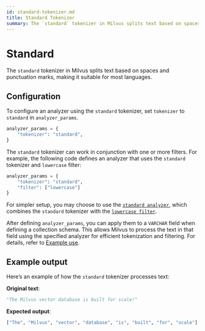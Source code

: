 ```yaml
---
id: standard-tokenizer.md
title: Standard​ Tokenizer
summary: The `standard` tokenizer in Milvus splits text based on spaces and punctuation marks, making it suitable for most languages.​
---
```


# Standard​

The `standard` tokenizer in Milvus splits text based on spaces and punctuation marks, making it suitable for most languages.​

## Configuration​

To configure an analyzer using the `standard` tokenizer, set `tokenizer` to `standard` in `analyzer_params`.​

```Python
analyzer_params = {​
    "tokenizer": "standard",​
}​

```

The `standard` tokenizer can work in conjunction with one or more filters. For example, the following code defines an analyzer that uses the `standard` tokenizer and `lowercase` filter:​

```Python
analyzer_params = {​
    "tokenizer": "standard",​
    "filter": ["lowercase"]​
}​

```

<div class="alert note">

For simpler setup, you may choose to use the [`standard analyzer`](standard-analyzer.md), which combines the `standard` tokenizer with the [`lowercase filter`](lowercase-filter.md).​

</div>

After defining `analyzer_params`, you can apply them to a `VARCHAR` field when defining a collection schema. This allows Milvus to process the text in that field using the specified analyzer for efficient tokenization and filtering. For details, refer to [Example use](analyzer-overview.md).​

## Example output​

Here’s an example of how the `standard` tokenizer processes text:​

**Original text**:​

```Python
"The Milvus vector database is built for scale!"​
```

**Expected output**:​

```Python
["The", "Milvus", "vector", "database", "is", "built", "for", "scale"]​
```